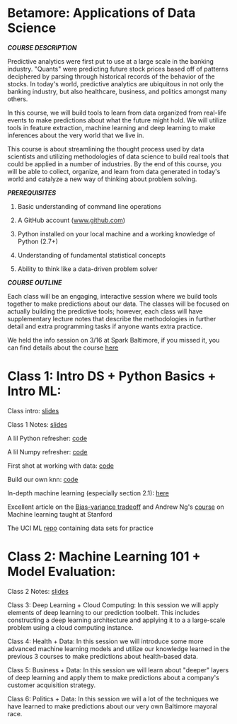 # Betamore: Applications of Data Science

***COURSE DESCRIPTION***

Predictive analytics were first put to use at a large scale in the banking industry. "Quants" were predicting future stock prices based off of patterns deciphered by parsing through historical records of the behavior of the stocks. In today's world, predictive analytics are ubiquitous in not only the banking industry, but also healthcare, business, and politics amongst many others. 

In this course, we will build tools to learn from data organized from real-life events to make predictions about what the future might hold. We will utilize tools in feature extraction, machine learning and deep learning to make inferences about the very world that we live in. 

This course is about streamlining the thought process used by data scientists and utilizing methodologies of data science to build real tools that could be applied in a number of industries. By the end of this course, you will be able to collect, organize, and learn from data generated in today's world and catalyze a new way of thinking about problem solving.

***PREREQUISITES***

1) Basic understanding of command line operations

2) A GitHub account (www.github.com)

3) Python installed on your local machine and a working knowledge of Python (2.7+)

4) Understanding of fundamental statistical concepts

5) Ability to think like a data-driven problem solver

***COURSE OUTLINE***

Each class will be an engaging, interactive session where we build tools together to make predictions about our data. The classes will be focused on actually building the predictive tools; however, each class will have supplementary lecture notes that describe the methodologies in further detail and extra programming tasks if anyone wants extra practice.

We held the info session on 3/16 at Spark Baltimore, if you missed it, you can find details about the course [here](https://github.com/HunterUSF/BetamoreDS/blob/master/DS_infosesh.pdf)

Class 1: Intro DS + Python Basics + Intro ML:
======================================

Class intro: [slides](https://github.com/HunterUSF/BetamoreDS/blob/master/DS_courseintro.pdf)

Class 1 Notes: [slides](https://github.com/HunterUSF/BetamoreDS/blob/master/DS_lecture1.pdf)

A lil Python refresher: [code](https://github.com/HunterUSF/BetamoreDS/blob/master/pythonbasics.py)

A lil Numpy refresher: [code](https://github.com/HunterUSF/BetamoreDS/blob/master/numpybasics.py)

First shot at working with data: [code](https://github.com/HunterUSF/BetamoreDS/blob/master/iris_work.py)

Build our own knn: [code](https://github.com/HunterUSF/BetamoreDS/blob/master/knn.py)

In-depth machine learning (especially section 2.1): [here](http://www-bcf.usc.edu/~gareth/ISL/ISLR%20Sixth%20Printing.pdf)

Excellent article on the [Bias-variance tradeoff](http://scott.fortmann-roe.com/docs/BiasVariance.html) and Andrew Ng's [course](http://cs229.stanford.edu/materials.html) on Machine learning taught at Stanford

The UCI ML [repo](http://archive.ics.uci.edu/ml/) containing data sets for practice 


Class 2: Machine Learning 101 + Model Evaluation:
=================================================

Class 2 Notes: [slides](https://github.com/HunterUSF/BetamoreDS/blob/master/DS_Lecture2.pdf)



Class 3: Deep Learning + Cloud Computing:
In this session we will apply elements of deep learning to our prediction toolbelt. This includes constructing a deep learning architecture and applying it to a a large-scale problem using a cloud computing instance.

Class 4: Health + Data:
In this session we will introduce some more advanced machine learning models and utilize our knowledge learned in the previous 3 courses to make predictions about health-based data.

Class 5: Business + Data:
In this session we will learn about "deeper" layers of deep learning and apply them to make predictions about a company's customer acquisition strategy. 

Class 6: Politics + Data:
In this session we will a lot of the techniques we have learned to make predictions about our very own Baltimore mayoral race.





